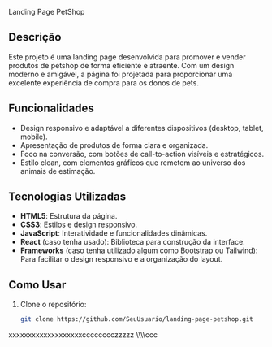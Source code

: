 Landing Page PetShop


## Descrição

Este projeto é uma landing page desenvolvida para promover e vender produtos de petshop de forma eficiente e atraente. Com um design moderno e amigável, a página foi projetada para proporcionar uma excelente experiência de compra para os donos de pets.

## Funcionalidades

- Design responsivo e adaptável a diferentes dispositivos (desktop, tablet, mobile).
- Apresentação de produtos de forma clara e organizada.
- Foco na conversão, com botões de call-to-action visíveis e estratégicos.
- Estilo clean, com elementos gráficos que remetem ao universo dos animais de estimação.

## Tecnologias Utilizadas

- **HTML5**: Estrutura da página.
- **CSS3**: Estilos e design responsivo.
- **JavaScript**: Interatividade e funcionalidades dinâmicas.
- **React** (caso tenha usado): Biblioteca para construção da interface.
- **Frameworks** (caso tenha utilizado algum como Bootstrap ou Tailwind): Para facilitar o design responsivo e a organização do layout.

## Como Usar

1. Clone o repositório:
   ```bash
   git clone https://github.com/SeuUsuario/landing-page-petshop.git


xxxxxxxxxxxxxxxxxxxcccccccczzzzz
\\\\\\\ccc
